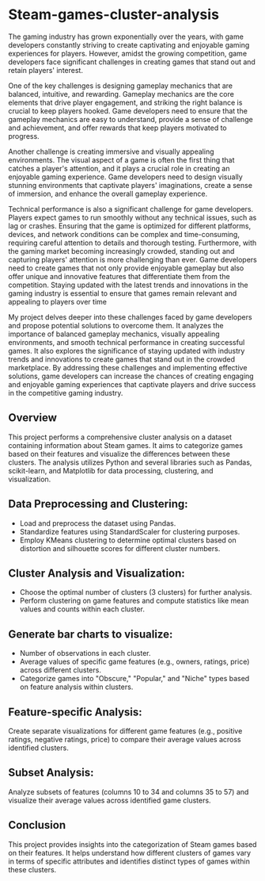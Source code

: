 # Steam-games-cluster-analysis

The gaming industry has grown exponentially over the years, with game developers constantly striving to create captivating and enjoyable gaming experiences for players. However, amidst the growing competition, game developers face significant challenges in creating games that stand out and retain players' interest.

One of the key challenges is designing gameplay mechanics that are balanced, intuitive, and rewarding. Gameplay mechanics are the core elements that drive player engagement, and striking the right balance is crucial to keep players hooked. Game developers need to ensure that the gameplay mechanics are easy to understand, provide a sense of challenge and achievement, and offer rewards that keep players motivated to progress.

Another challenge is creating immersive and visually appealing environments. The visual aspect of a game is often the first thing that catches a player's attention, and it plays a crucial role in creating an enjoyable gaming experience. Game developers need to design visually stunning environments that captivate players' imaginations, create a sense of immersion, and enhance the overall gameplay experience.

Technical performance is also a significant challenge for game developers. Players expect games to run smoothly without any technical issues, such as lag or crashes. Ensuring that the game is optimized for different platforms, devices, and network conditions can be complex and time-consuming, requiring careful attention to details and thorough testing. Furthermore, with the gaming market becoming increasingly crowded, standing out and capturing players' attention is more challenging than ever. Game developers need to create games that not only provide enjoyable gameplay but also offer unique and innovative features that differentiate them from the competition. Staying updated with the latest trends and innovations in the gaming industry is essential to ensure that games remain relevant and appealing to players over time

My project delves deeper into these challenges faced by game developers and propose potential solutions to overcome them. It analyzes the importance of balanced gameplay mechanics, visually appealing environments, and smooth technical performance in creating successful games. It also explores the significance of staying updated with industry trends and innovations to create games that stand out in the crowded marketplace. By addressing these challenges and implementing effective solutions, game developers can increase the chances of creating engaging and enjoyable gaming experiences that captivate players and drive success in the competitive gaming industry.

## Overview
This project performs a comprehensive cluster analysis on a dataset containing information about Steam games. It aims to categorize games based on their features and visualize the differences between these clusters. The analysis utilizes Python and several libraries such as Pandas, scikit-learn, and Matplotlib for data processing, clustering, and visualization.

## Data Preprocessing and Clustering:
- Load and preprocess the dataset using Pandas.
- Standardize features using StandardScaler for clustering purposes.
- Employ KMeans clustering to determine optimal clusters based on distortion and silhouette scores for different cluster numbers.
  
## Cluster Analysis and Visualization:

- Choose the optimal number of clusters (3 clusters) for further analysis.
- Perform clustering on game features and compute statistics like mean values and counts within each cluster.
  
## Generate bar charts to visualize:
- Number of observations in each cluster.
- Average values of specific game features (e.g., owners, ratings, price) across different clusters.
- Categorize games into "Obscure," "Popular," and "Niche" types based on feature analysis within clusters.
  
## Feature-specific Analysis:

Create separate visualizations for different game features (e.g., positive ratings, negative ratings, price) to compare their average values across identified clusters.

## Subset Analysis:

Analyze subsets of features (columns 10 to 34 and columns 35 to 57) and visualize their average values across identified game clusters.

## Conclusion
This project provides insights into the categorization of Steam games based on their features. It helps understand how different clusters of games vary in terms of specific attributes and identifies distinct types of games within these clusters.


